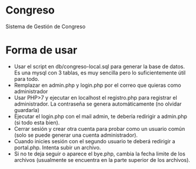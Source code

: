 # Congreso
Sistema de Gestión de Congreso 

# Forma de usar
- Usar el script en db/congreso-local.sql para generar la base de datos. Es una mysql con 3 tablas, es muy sencilla pero lo suficientemente útil para todo.
- Remplazar en admin.php y login.php por el correo que quieras como administrador
- Usar PHP>7 y ejecutar en localhost el registro.php para registrar el administrador. La contraseña se genera automáticamente (no olvidar guardarla)
- Ejecutar el login.php con el mail admin, te debería redirigir a admin.php (si todo esta bien).
- Cerrar sesión y crear otra cuenta para probar como un usuario común (solo se puede generar una cuenta administrador).
- Cuando inicies sesión con el segundo usuario te deberá redirigir a portal.php. Intenta subir un archivo.
- Si no te deja seguir o aparece el bye.php, cambia la fecha limite de los archivos (usualmente se encuentra en la parte superior de los archivos).
